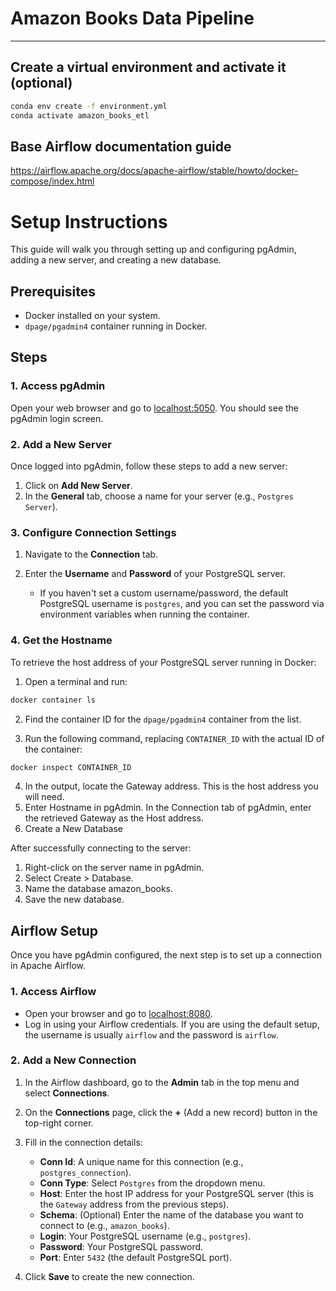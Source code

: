 # Amazon Books Data Pipeline 
-----------


## Create a virtual environment and activate it (optional)
```bash
conda env create -f environment.yml
conda activate amazon_books_etl
```


## Base Airflow documentation guide

https://airflow.apache.org/docs/apache-airflow/stable/howto/docker-compose/index.html


# Setup Instructions

This guide will walk you through setting up and configuring pgAdmin, adding a new server, and creating a new database.

## Prerequisites

- Docker installed on your system.
- `dpage/pgadmin4` container running in Docker.

## Steps

### 1. Access pgAdmin

Open your web browser and go to [localhost:5050](http://localhost:5050). You should see the pgAdmin login screen.

### 2. Add a New Server

Once logged into pgAdmin, follow these steps to add a new server:

1. Click on **Add New Server**.
2. In the **General** tab, choose a name for your server (e.g., `Postgres Server`).

### 3. Configure Connection Settings

1. Navigate to the **Connection** tab.
2. Enter the **Username** and **Password** of your PostgreSQL server.

   - If you haven't set a custom username/password, the default PostgreSQL username is `postgres`, and you can set the password via environment variables when running the container.

### 4. Get the Hostname

To retrieve the host address of your PostgreSQL server running in Docker:

1. Open a terminal and run:

```bash
docker container ls
```

2. Find the container ID for the `dpage/pgadmin4` container from the list.

3. Run the following command, replacing `CONTAINER_ID` with the actual ID of the container:

```bash
docker inspect CONTAINER_ID
```

4. In the output, locate the Gateway address. This is the host address you will need.
5. Enter Hostname in pgAdmin. In the Connection tab of pgAdmin, enter the retrieved Gateway as the Host address.
6. Create a New Database

After successfully connecting to the server:

1. Right-click on the server name in pgAdmin.
2. Select Create > Database.
3. Name the database amazon_books.
4. Save the new database.


## Airflow Setup

Once you have pgAdmin configured, the next step is to set up a connection in Apache Airflow.

### 1. Access Airflow

- Open your browser and go to [localhost:8080](http://localhost:8080).
- Log in using your Airflow credentials. If you are using the default setup, the username is usually `airflow` and the password is `airflow`.

### 2. Add a New Connection

1. In the Airflow dashboard, go to the **Admin** tab in the top menu and select **Connections**.

2. On the **Connections** page, click the **+** (Add a new record) button in the top-right corner.

3. Fill in the connection details:

   - **Conn Id**: A unique name for this connection (e.g., `postgres_connection`).
   - **Conn Type**: Select `Postgres` from the dropdown menu.
   - **Host**: Enter the host IP address for your PostgreSQL server (this is the `Gateway` address from the previous steps).
   - **Schema**: (Optional) Enter the name of the database you want to connect to (e.g., `amazon_books`).
   - **Login**: Your PostgreSQL username (e.g., `postgres`).
   - **Password**: Your PostgreSQL password.
   - **Port**: Enter `5432` (the default PostgreSQL port).

4. Click **Save** to create the new connection.